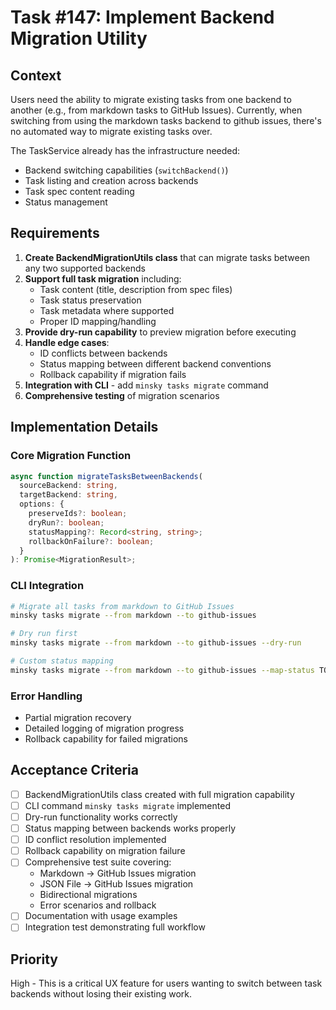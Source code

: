 # Task #147: Implement Backend Migration Utility

## Context

Users need the ability to migrate existing tasks from one backend to another (e.g., from markdown tasks to GitHub Issues). Currently, when switching from using the markdown tasks backend to github issues, there's no automated way to migrate existing tasks over.

The TaskService already has the infrastructure needed:

- Backend switching capabilities (`switchBackend()`)
- Task listing and creation across backends
- Task spec content reading
- Status management

## Requirements

1. **Create BackendMigrationUtils class** that can migrate tasks between any two supported backends
2. **Support full task migration** including:
   - Task content (title, description from spec files)
   - Task status preservation
   - Task metadata where supported
   - Proper ID mapping/handling
3. **Provide dry-run capability** to preview migration before executing
4. **Handle edge cases**:
   - ID conflicts between backends
   - Status mapping between different backend conventions
   - Rollback capability if migration fails
5. **Integration with CLI** - add `minsky tasks migrate` command
6. **Comprehensive testing** of migration scenarios

## Implementation Details

### Core Migration Function

```typescript
async function migrateTasksBetweenBackends(
  sourceBackend: string,
  targetBackend: string,
  options: {
    preserveIds?: boolean;
    dryRun?: boolean;
    statusMapping?: Record<string, string>;
    rollbackOnFailure?: boolean;
  }
): Promise<MigrationResult>;
```

### CLI Integration

```bash
# Migrate all tasks from markdown to GitHub Issues
minsky tasks migrate --from markdown --to github-issues

# Dry run first
minsky tasks migrate --from markdown --to github-issues --dry-run

# Custom status mapping
minsky tasks migrate --from markdown --to github-issues --map-status TODO=minsky:todo
```

### Error Handling

- Partial migration recovery
- Detailed logging of migration progress
- Rollback capability for failed migrations

## Acceptance Criteria

- [ ] BackendMigrationUtils class created with full migration capability
- [ ] CLI command `minsky tasks migrate` implemented
- [ ] Dry-run functionality works correctly
- [ ] Status mapping between backends works properly
- [ ] ID conflict resolution implemented
- [ ] Rollback capability on migration failure
- [ ] Comprehensive test suite covering:
  - Markdown → GitHub Issues migration
  - JSON File → GitHub Issues migration
  - Bidirectional migrations
  - Error scenarios and rollback
- [ ] Documentation with usage examples
- [ ] Integration test demonstrating full workflow

## Priority

High - This is a critical UX feature for users wanting to switch between task backends without losing their existing work.
